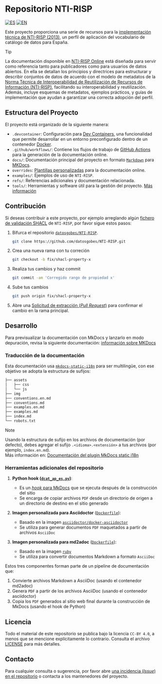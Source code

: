 # Repositorio NTI-RISP
[![ES](https://img.shields.io/badge/lang-ES-yellow.svg)](README.md) [![EN](https://img.shields.io/badge/lang-EN-blue.svg)](README.en.md)

Este proyecto proporciona una serie de recursos para la [implementación técnica de NTI-RISP (2013)](https://datos.gob.es/es/documentacion/etiquetas/normativas-3836), un perfil de aplicación del vocabulario de catálogo de datos para España.

> [!TIP]
> La documentación disponible en [NTI-RISP Online](https://datosgobes.github.io/NTI-RISP/) está diseñada para servir como referencia tanto para publicadores como para usuarios de datos abiertos. En ella se detallan los principios y directrices para estructurar y describir conjuntos de datos de acuerdo con el modelo de metadatos de la [Norma Técnica de Interoperabilidad de Reutilización de Recursos de Información (NTI-RISP)](https://www.boe.es/eli/es/res/2013/02/19/(4)), facilitando su interoperabilidad y reutilización. Además, incluye esquemas de metadatos, ejemplos prácticos, y guías de implementación que ayudan a garantizar una correcta adopción del perfil.

## Estructura del Proyecto

El proyecto está organizado de la siguiente manera:

- `.devcontainer`: Configuración para [Dev Containers](https://containers.dev/implementors/spec/), una funcionalidad que permite desarrollar en un entorno preconfigurado dentro de un contenedor [Docker](https://docs.docker.com/).
- `.github/workflows/`: Contiene los flujos de trabajo de [GitHub Actions](https://docs.github.com/es/actions) para la generación de la documentación online.
- `docs/`: Documentación principal del proyecto en formato [`Markdown`](https://daringfireball.net/projects/markdown/syntax) para [MKDocs](https://www.mkdocs.org/getting-started/).
- `overrides`: [Plantillas personalizadas](https://squidfunk.github.io/mkdocs-material/customization/) para la documentación online.
- `examples/`: Ejemplos de uso de `NTI-RISP`.
- `refs/`: Referencias adicionales y documentación relacionada.
- `tools/`: Herramientas y software útil para la gestión del proyecto. [Más información](#herramientas-adicionales-del-repositorio)

## Contribución

Si deseas contribuir a este proyecto, por ejemplo arreglando algún [fichero de validación SHACL](https://datos.gob.es/es/blog/shacl-un-lenguaje-para-validar-grafos-rdf) de `NTI-RISP`, por favor sigue estos pasos:

1. Bifurca el repositorio [`datosgobes/NTI-RISP`](https://github.com/datosgobes/NTI-RISP).

    ```sh
    git clone https://github.com/datosgobes/NTI-RISP.git
    ```

2. Crea una nueva rama con tu correción

    ```sh
    git checkout -b fix/shacl-property-x
    ```

3. Realiza tus cambios y haz commit 

    ```sh
    git commit -am 'Corregido rango de propiedad x'
    ```

4. Sube tus cambios 

    ```sh
    git push origin fix/shacl-property-x
    ```

5. Abre una [Solicitud de extracción (*Pull Request*)](https://github.com/datosgobes/NTI-RISP/pulls) para confirmar el cambio en la rama principal.

## Desarrollo

Para previsualizar la documentación con MkDocs y lanzarlo en modo depuración, revisa la siguiente documentación: [información sobre MKDocs](./refs/dev/mkdocs.md) 

### Traducción de la documentación

Esta documentación usa [`mkdocs-static-i18n`](https://ultrabug.github.io/mkdocs-static-i18n/) para ser multilingüe, con ese objetivo se adopta la estructura de sufijos: 

```bash
├── assets
│   ├── css
│   └── js
├── img
├── conventions.en.md
├── conventions.md
├── examples.en.md
├── examples.md
├── index.md
└── robots.txt
```

> [!NOTE] 
> Usando la estructura de sufijo en los archivos de documentación (por defecto), debes agregar el sufijo `.<idioma>.<extensión>` a tus archivos (por ejemplo, `index.en.md`).  
> Más información en: [Documentación del plugin MkDocs static i18n](https://ultrabug.github.io/mkdocs-static-i18n/getting-started/quick-start/)

### Herramientas adicionales del repositorio
1. **Python hook ([`dcat_ap_es.py`](./tools/mkdocs-hooks/dcat_ap_es.py))**: 
   - Es un [*hook* para MkDocs](https://www.mkdocs.org/user-guide/configuration/#hooks) que se ejecuta después de la construcción del sitio
   - Se encarga de copiar archivos `PDF` desde un directorio de origen a un directorio de destino en el sitio generado

2. **Imagen personalizada para Asciidoctor** ([`Dockerfile`](./tools/asciidoctor/Dockerfile)):
   - Basado en la imagen [`asciidoctor/docker-asciidoctor`](https://github.com/asciidoctor/docker-asciidoctor)
   - Se utiliza para generar documentos `PDF` maquetados a partir de archivos `AsciiDoc`

3. **Imagen personalizada para md2adoc** ([`Dockerfile`](./tools/md2adoc/Dockerfile)):
   - Basado en la imagen [`ruby`](https://github.com/docker-library/ruby)
   - Se utiliza para convertir documentos Markdown a formato `AsciiDoc`

Estos tres componentes forman parte de un pipeline de documentación que:
1. Convierte archivos Markdown a AsciiDoc (usando el contenedor md2adoc)
2. Genera `PDF` a partir de los archivos AsciiDoc (usando el contenedor asciidoctor)
3. Copia los `PDF` generados al sitio web final durante la construcción de MkDocs (usando el hook de Python)

## Licencia

Todo el material de este repositorio se publica bajo la licencia `CC-BY 4.0`, a menos que se mencione explícitamente lo contrario. Consulta el archivo [LICENSE](./LICENSE) para más detalles.

## Contacto

Para cualquier consulta o sugerencia, por favor abre [una incidencia (*Issue*) en el repositorio](https://github.com/datosgobes/NTI-RISP/issues) o contacta a los mantenedores del proyecto.